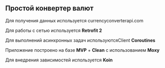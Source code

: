 ## Простой конвертер валют

Для получения данных используется currencyconverterapi.com

Для работы с сетью используется **Retrofit 2**

Для выполнений асинхронных задач используютсяClient **Coroutines**

Приложение построено на  базе **MVP** + **Clean** с использованием **Moxy**

Для внедрения зависимостей используется **Koin**

